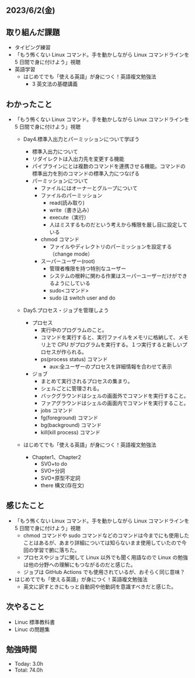## 2023/6/2(金)

## 取り組んだ課題

- タイピング練習
- 「もう怖くない Linux コマンド。手を動かしながら Linux コマンドラインを 5 日間で身に付けよう」視聴
- 英語学習
  - はじめてでも「使える英語」が身につく！英語複文勉強法
    - 3 英文法の基礎講義

## わかったこと

- 「もう怖くない Linux コマンド。手を動かしながら Linux コマンドラインを 5 日間で身に付けよう」視聴

  - Day4.標準入出力とパーミッションについて学ぼう
    - 標準入出力について
    - リダイレクトは入出力先を変更する機能
    - パイプラインにとは複数のコマンドを連携させる機能。コマンドの標準出力を別のコマンドの標準入力につなげる
    - パーミッションについて
      - ファイルにはオーナーとグループについて
      - ファイルのパーミッション
        - read(読み取り)
        - write（書き込み）
        - execute（実行）
        - 人はミスするものだという考えから権限を厳し目に設定している
      - chmod コマンド
        - ファイルやディレクトリのパーミッションを設定する（change mode）
      - スーパーユーザー(root)
        - 管理者権限を持つ特別なユーザー
        - システムの根幹に関わる作業はスーパーユーザーだけができるようにしている
        - sudo<コマンド>
        - sudo は switch user and do
  - Day5.プロセス・ジョブを管理しよう

    - プロセス
      - 実行中のプログラムのこと。
      - コマンドを実行すると、実行ファイルをメモリに格納して、メモリ上で CPU がプログラムを実行する。１つ実行すると新しいプロセスが作られる。
      - ps(process status) コマンド
        - aux:全ユーザーのプロセスを詳細情報を合わせて表示
    - ジョブ
      - まとめて実行されるプロセスの集まり。
      - シェルごとに管理される。
      - バックグラウンドはシェルの画面外でコマンドを実行すること。
      - ファアグラウンドはシェルの画面内でコマンドを実行すること。
      - jobs コマンド
      - fg(foreground) コマンド
      - bg(background) コマンド
      - kill(kill process) コマンド

  - はじめてでも「使える英語」が身につく！英語複文勉強法
    - Chapter1、Chapter2
      - SVO+to do
      - SVO+分詞
      - SVO+原型不定詞
      - there 構文(存在文)

## 感じたこと

- 「もう怖くない Linux コマンド。手を動かしながら Linux コマンドラインを 5 日間で身に付けよう」視聴
  - chmod コマンドや sudo コマンドなどのコマンドは今までにも使用したことはあるが、あまり詳細については知らないまま使用していたので今回の学習で腑に落ちた。
  - プロセスやジョブに関して Linux 以外でも聞く用語なので Linux の勉強は他の分野への理解にもつながるのだと感じた。
  - ジョブは GitHub Actions でも使用されているが、おそらく同じ意味？
- はじめてでも「使える英語」が身につく！英語複文勉強法
  - 英文に訳すときにもっと自動詞や他動詞を意識すべきだと感じた。

## 次やること

- Linuc 標準教科書
- Linuc の問題集

## 勉強時間

- Today: 3.0h
- Total: 74.0h
